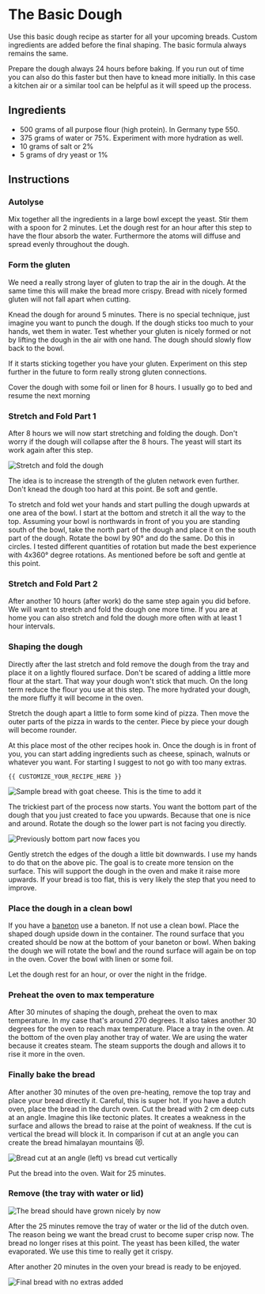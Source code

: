 # The Basic Dough

Use this basic dough recipe as starter for all your upcoming breads. Custom
ingredients are added before the final shaping. The basic formula always
remains the same.

Prepare the dough always 24 hours before baking. If you run out of time you can also do this faster but then have to knead more initially. In this case a kitchen air or a similar tool can be helpful as it will speed up the process.

## Ingredients

- 500 grams of all purpose flour (high protein). In Germany type 550.
- 375 grams of water or 75%. Experiment with more hydration as well.
- 10 grams of salt or 2%
- 5 grams of dry yeast or 1%

## Instructions

### Autolyse

Mix together all the ingredients in a large bowl except the yeast. Stir them with a spoon for 2 minutes. Let the dough rest for an hour after this step to have the flour absorb the water. Furthermore the atoms will diffuse and spread evenly throughout the dough.

### Form the gluten

We need a really strong layer of gluten to trap the air in the dough. At the same time this will make the bread more crispy. Bread with nicely formed gluten will not fall apart when cutting.

Knead the dough for around 5 minutes. There is no special technique, just imagine you want to punch the dough. If the dough sticks too much to your hands, wet them in water. Test whether your gluten is nicely formed or not by lifting the dough in the air with one hand. The dough should slowly flow back to the bowl.

If it starts sticking together you have your gluten. Experiment on this step further in the future to form really strong gluten connections.

Cover the dough with some foil or linen for 8 hours. I usually go to bed and resume the next morning

### Stretch and Fold Part 1

After 8 hours we will now start stretching and folding the dough. Don't worry if the dough will collapse after the 8 hours. The yeast will start its work again after this step.

![Stretch and fold the dough](https://camo.githubusercontent.com/fddfa8c69a5941a259df32f63626a825d4df922e/68747470733a2f2f692e696d6775722e636f6d2f795847327671472e6a7067)

The idea is to increase the strength of the gluten network even further. Don't knead the dough too hard at this point. Be soft and gentle.

To stretch and fold wet your hands and start pulling the dough upwards at one area of the bowl. I start at the bottom and stretch it all the way to the top. Assuming your bowl is northwards in front of you you are standing south of the bowl, take the north part of the dough and place it on the south part of the dough. Rotate the bowl by 90° and do the same. Do this in circles. I tested different quantities of rotation but made the best experience with 4x360° degree rotations. As mentioned before be soft and gentle at this point.

### Stretch and Fold Part 2

After another 10 hours (after work) do the same step again you did before. We will want to stretch and fold the dough one more time. If you are at home you can also stretch and fold the dough more often with at least 1 hour intervals.

### Shaping the dough

Directly after the last stretch and fold remove the dough from the tray and place it on a lightly floured surface. Don't be scared of adding a little more flour at the start. That way your dough won't stick that much. On the long term reduce the flour you use at this step. The more hydrated your dough, the more fluffy it will become in the oven.

Stretch the dough apart a little to form some kind of pizza. Then move the outer parts of the pizza in wards to the center. Piece by piece your dough will become rounder.

At this place most of the other recipes hook in. Once the dough is in front of you, you can start adding ingredients such as cheese, spinach, walnuts or whatever you want. For starting I suggest to not go with too many extras.

`{{ CUSTOMIZE_YOUR_RECIPE_HERE }}`

![Sample bread with goat cheese. This is the time to add it](https://i.imgur.com/U55wUEk.jpg)

The trickiest part of the process now starts. You want the bottom part of the dough that you just created to face you upwards. Because that one is nice and around. Rotate the dough so the lower part is not facing you directly.

![Previously bottom part now faces you](https://i.imgur.com/8BuMgCv.jpg)

Gently stretch the edges of the dough a little bit downwards. I use my hands to do that on the above pic. The goal is to create more tension on the surface. This will support the dough in the oven and make it raise more upwards. If your bread is too flat, this is very likely the step that you need to improve.


### Place the dough in a clean bowl

If you have a [baneton](tools.md#baneton-optional) use a baneton. If not use a clean bowl. Place the shaped dough upside down in the container. The round surface that you created should be now at the bottom of your baneton or bowl. When baking the dough we will rotate the bowl and the round surface will again be on top in the oven. Cover the bowl with linen or some foil.

Let the dough rest for an hour, or over the night in the fridge.

### Preheat the oven to max temperature

After 30 minutes of shaping the dough, preheat the oven to max temperature. In my case that's around 270 degrees. It also takes another 30 degrees for the oven to reach max temperature. Place a tray in the oven. At the bottom of the oven play another tray of water. We are using the water because it creates steam. The steam supports the dough and allows it to rise it more in the oven.

### Finally bake the bread

After another 30 minutes of the oven pre-heating, remove the top tray and place your bread directly it. Careful, this is super hot. If you have a dutch oven, place the bread in the durch oven. Cut the bread with 2 cm deep cuts at an angle. Imagine this like tectonic plates. It creates a weakness in the surface and allows the bread to raise at the point of weakness. If the cut is vertical the bread will block it. In comparison if cut at an angle you can create the bread himalayan mountains 😻.

![Bread cut at an angle (left) vs bread cut vertically](https://i.imgur.com/nnlLhr8.jpg)

Put the bread into the oven. Wait for 25 minutes.

### Remove (the tray with water or lid)

![The bread should have grown nicely by now](https://i.imgur.com/tfMzyaH.jpg)

After the 25 minutes remove the tray of water or the lid of the dutch oven. The reason being we want the bread crust to become super crisp now. The bread no longer rises at this point. The yeast has been killed, the water evaporated. We use this time to really get it crispy.

After another 20 minutes in the oven your bread is ready to be enjoyed.

![Final bread with no extras added](https://i.imgur.com/7OgGVRw.jpg)
